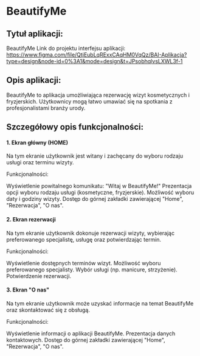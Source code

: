 # BeautifyMe

## Tytuł aplikacji: 
BeautifyMe
Link do projektu interfejsu aplikacji:
https://www.figma.com/file/QtjEubLqRExxCAqHM0VqQz/BAI-Aplikacja?type=design&node-id=0%3A1&mode=design&t=JPsobhqlvsLXWL3f-1

## Opis aplikacji:
BeautifyMe to aplikacja umożliwiająca rezerwację wizyt kosmetycznych i fryzjerskich. Użytkownicy mogą łatwo umawiać się na spotkania z profesjonalistami branży urody.

## Szczegółowy opis funkcjonalności:
#### 1. Ekran główny (HOME)
Na tym ekranie użytkownik jest witany i zachęcany do wyboru rodzaju usługi oraz terminu wizyty.

Funkcjonalności:

Wyświetlenie powitalnego komunikatu: "Witaj w BeautifyMe!"
Prezentacja opcji wyboru rodzaju usługi (kosmetyczne, fryzjerskie).
Możliwość wyboru daty i godziny wizyty.
Dostęp do górnej zakładki zawierającej "Home", "Rezerwacja", "O nas".

#### 2. Ekran rezerwacji
Na tym ekranie użytkownik dokonuje rezerwacji wizyty, wybierając preferowanego specjalistę, usługę oraz potwierdzając termin.

Funkcjonalności:

Wyświetlenie dostępnych terminów wizyt.
Możliwość wyboru preferowanego specjalisty.
Wybór usługi (np. manicure, strzyżenie).
Potwierdzenie rezerwacji.

#### 3. Ekran "O nas"
Na tym ekranie użytkownik może uzyskać informacje na temat BeautifyMe oraz skontaktować się z obsługą.

Funkcjonalności:

Wyświetlenie informacji o aplikacji BeautifyMe.
Prezentacja danych kontaktowych.
Dostęp do górnej zakładki zawierającej "Home", "Rezerwacja", "O nas".
